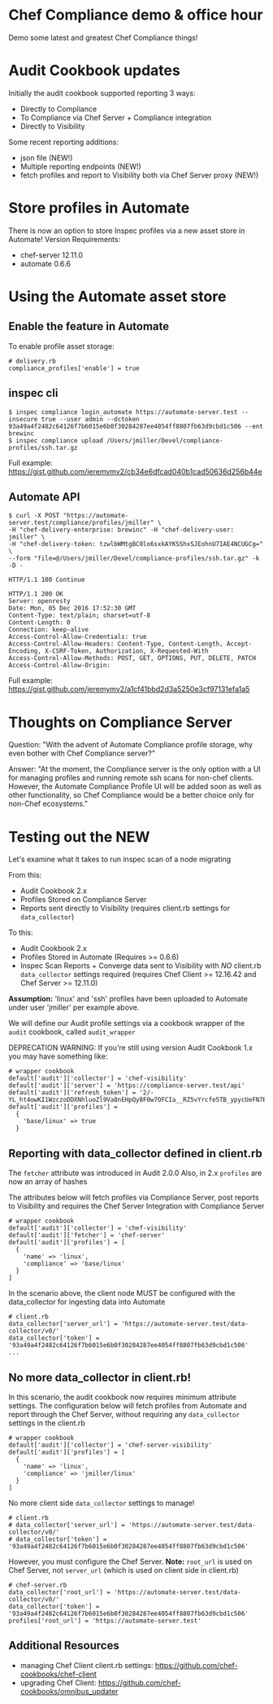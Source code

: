 # Chef Compliance demo & office hour
Demo some latest and greatest Chef Compliance things!

# Audit Cookbook updates

Initially the audit cookbook supported reporting 3 ways:
  * Directly to Compliance
  * To Compliance via Chef Server + Compliance integration
  * Directly to Visibility

Some recent reporting additions:
  * json file (NEW!)
  * Multiple reporting endpoints (NEW!)
  * fetch profiles and report to Visibility both via Chef Server proxy (NEW!)

# Store profiles in Automate
There is now an option to store Inspec profiles via a new asset store in Automate!
Version Requirements:
  * chef-server 12.11.0
  * automate 0.6.6

# Using the Automate asset store

## Enable the feature in Automate
To enable profile asset storage:

```
# delivery.rb
compliance_profiles['enable'] = true
```

## inspec cli
```
$ inspec compliance login_automate https://automate-server.test --insecure true --user admin --dctoken 93a49a4f2482c64126f7b6015e6b0f30284287ee4054ff8807fb63d9cbd1c506 --ent brewinc
$ inspec compliance upload /Users/jmiller/Devel/compliance-profiles/ssh.tar.gz
```

Full example:
https://gist.github.com/jeremymv2/cb34e6dfcad040b1cad50636d256b44e

## Automate API
```
$ curl -X POST "https://automate-server.test/compliance/profiles/jmiller" \
-H "chef-delivery-enterprise: brewinc" -H "chef-delivery-user: jmiller" \
-H "chef-delivery-token: tzwlbWMtgBC0lo6sxkAYKSShxSJEohnU7IAE4NCUGCg=" \
--form "file=@/Users/jmiller/Devel/compliance-profiles/ssh.tar.gz" -k -D -

HTTP/1.1 100 Continue

HTTP/1.1 200 OK
Server: openresty
Date: Mon, 05 Dec 2016 17:52:30 GMT
Content-Type: text/plain; charset=utf-8
Content-Length: 0
Connection: keep-alive
Access-Control-Allow-Credentials: true
Access-Control-Allow-Headers: Content-Type, Content-Length, Accept-Encoding, X-CSRF-Token, Authorization, X-Requested-With
Access-Control-Allow-Methods: POST, GET, OPTIONS, PUT, DELETE, PATCH
Access-Control-Allow-Origin:
```

Full example:
https://gist.github.com/jeremymv2/a1cf41bbd2d3a5250e3cf97131efa1a5

# Thoughts on Compliance Server
Question: "With the advent of Automate Compliance profile storage, why even bother with Chef Compliance server?"

Answer: "At the moment, the Compliance server is the only option with a UI for managing profiles and running remote ssh scans for non-chef clients.  However, the Automate Compliance Profile UI will be added soon as well as other functionality, so Chef Compliance would be a better choice only for non-Chef ecosystems."

# Testing out the NEW
Let's examine what it takes to run inspec scan of a node migrating

From this:
  * Audit Cookbook 2.x
  * Profiles Stored on Compliance Server
  * Reports sent directly to Visibility (requires client.rb settings for `data_collector`)

To this:
  * Audit Cookbook 2.x
  * Profiles Stored in Automate (Requires >= 0.6.6)
  * Inspec Scan Reports + Converge data sent to Visibility with _NO_ client.rb `data_collector` settings required (requires Chef Client >= 12.16.42 and Chef Server >= 12.11.0)

**Assumption:** 'linux' and 'ssh' profiles have been uploaded to Automate under user 'jmiller' per example above.

We will define our Audit profile settings via a cookbook wrapper of the `audit` cookbook, called `audit_wrapper`

DEPRECATION WARNING:
If you're still using version Audit Cookbook 1.x
you may have something like:
```
# wrapper cookbook
default['audit']['collector'] = 'chef-visibility'
default['audit']['server'] = 'https://compliance-server.test/api'
default['audit']['refresh_token'] = '2/-YL_ht4owKI1WzczoDDXNhluoZl9Va8nEHpQyBF0w7OFCIa__RZ5vYrcfe5TB_ypycUeFN7BNVhs_4A5HgSvAw=='
default['audit']['profiles'] =
  {
    'base/linux' => true
  }
```

## Reporting with data_collector defined in client.rb
The `fetcher` attribute was introduced in Audit 2.0.0
Also, in 2.x `profiles` are now an array of hashes

The attributes below will fetch profiles via Compliance Server, post reports to Visibility and requires the Chef Server Integration with Compliance Server
```
# wrapper cookbook
default['audit']['collector'] = 'chef-visibility'
default['audit']['fetcher'] = 'chef-server'
default['audit']['profiles'] = [
  {
    'name' => 'linux',
    'compliance' => 'base/linux'
  }
]
```

In the scenario above, the client node MUST be configured
with the data_collector for ingesting data into Automate
```
# client.rb
data_collector['server_url'] = 'https://automate-server.test/data-collector/v0/'
data_collector['token'] = '93a49a4f2482c64126f7b6015e6b0f30284287ee4054ff8807fb63d9cbd1c506'
...
```

## No more data_collector in client.rb!

In this scenario, the audit cookbook now requires minimum attribute settings. The configuration below will fetch profiles from Automate and report through the Chef Server, without requiring any `data_collector` settings in the client.rb

```
# wrapper cookbook
default['audit']['collector'] = 'chef-server-visibility'
default['audit']['profiles'] = [
  {
    'name' => 'linux',
    'compliance' => 'jmiller/linux'
  }
]
```

No more client side `data_collector` settings to manage!

```
# client.rb
# data_collector['server_url'] = 'https://automate-server.test/data-collector/v0/'
# data_collector['token'] = '93a49a4f2482c64126f7b6015e6b0f30284287ee4054ff8807fb63d9cbd1c506'
```

However, you must configure the Chef Server.  **Note:** `root_url` is used on Chef Server, not `server_url` (which is used on client side in client.rb)

```
# chef-server.rb
data_collector['root_url'] = 'https://automate-server.test/data-collector/v0/'
data_collector['token'] = '93a49a4f2482c64126f7b6015e6b0f30284287ee4054ff8807fb63d9cbd1c506'
profiles['root_url'] = 'https://automate-server.test'
```

## Additional Resources
  * managing Chef Client client.rb settings: https://github.com/chef-cookbooks/chef-client
  * upgrading Chef Client: https://github.com/chef-cookbooks/omnibus_updater
